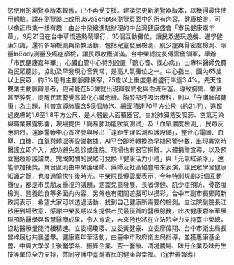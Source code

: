 您使用的瀏覽器版本較舊，已不再受支援。建議您更新瀏覽器版本，以獲得最佳使用體驗。請在瀏覽器上啟用JavaScript來瀏覽頁面中的所有內容。健康檢測，可以像逛市集一樣有趣！由台中榮總進駐辦理的中台灣健康盛會「市民健康嘉年華」，9月21日在台中草悟道熱鬧舉行，35個互動攤位，讓民眾邊玩遊戲、邊學健康知識，還有多項檢測與衛教活動，包括兒童發展檢測、肌少症與骨密度檢測、限量InBody測量及癌症篩檢，讓民眾收穫滿滿。台中榮總院長傅雲慶領軍，舉辦「市民健康嘉年華」，心臟血管中心特別設置「聽心音、找心病」，由專科醫師免費為民眾聽診，協助及早發現心音異常，是高人氣攤位之一。中心指出，國內65歲以上民眾，約5%患有主動脈瓣狹窄，75歲以上重度患者盛行率達3.4%，先天性雙葉主動脈瓣患者，更可能在50歲就出現瓣膜鈣化與血流阻塞，導致胸悶、暈厥甚至猝死，提醒民眾警覺高齡化心臟危機。胸腔部呼吸治療科，則以「守護肺部健康」為主題，科普宣導肺臟含5億個肺泡、總面積達70平方公尺（約21坪），遠超過皮膚的1.6至1.8平方公尺，是人體最大面積器官。由於肺臟易受吸菸、空氣污染與職業暴露影響，現場提供「簡易肺功能吹氣測試」及「血氧濃度檢測」，民眾反應熱烈。遠距醫療中心首次參與展出「遠距生理監測照護設備」，整合心電圖、血壓、血糖、血氧與體溫等設備數據，AI平台即時轉換為早期預警分數，出現異常時醫護立即介入，成功避免急診或住院。現場也有器官捐贈、大體捐贈宣導，以及預立醫療照護諮商。完成闖關的民眾可兌換「健康活力小禮」與「元氣紅茶冰」，還能參加抽獎。舞台區則由中榮護理師、藥師及社區協會帶來表演，讓民眾學習健康知識之餘，也度過愉快午後時光。中榮院長傅雲慶表示，今年特別規劃35個互動攤位，都是市民朋友重視的議題，涵蓋兒童發展、長者保健、肌少症預防、骨密度檢測、營養飲食等多面向內容，另外也有闖關遊戲可以摸彩，台中市副市長鄭照新致詞表示，希望大家可以透過活動，找到自己健康所需要的檢測。立法院副院長江啟臣到場致意，感謝中榮長期以來提供市民最優質的醫療服務，此次健康嘉年華展現預防醫學與智慧醫療成果，令人肯定，未來他也將在立法院全力支持臺中榮總，協助醫療量能持續精進。立委楊瓊瓔、立委黃健豪、立委廖偉翔、台中市衛生局長曾梓展也共襄盛舉。健康嘉年華活動，由臺中市政府衛生局指導，並獲惠康基金會、中興大學學士後醫學系、振鋒企業、杏一醫療、清境農場、味丹企業及味丹生技等單位全力支持，共同守護中臺灣市民的健康與幸福。（寇世菁報導）